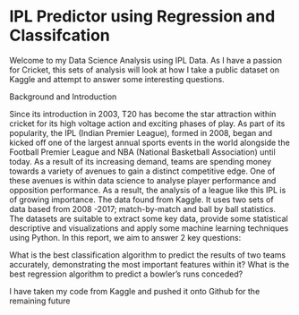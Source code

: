 # IPL Predictor using Regression and Classifcation

Welcome to my Data Science Analysis using IPL Data. As I have a passion for Cricket, this sets of analysis will look at how I take a public dataset on Kaggle and attempt to answer some interesting questions.

Background and Introduction

Since its introduction in 2003, T20 has become the star attraction within cricket for its high voltage action and exciting phases of play. As part of its popularity, the IPL (Indian Premier League), formed in 2008, began and kicked off one of the largest annual sports events in the world alongside the Football Premier League and NBA (National Basketball Association) until today. As a result of its increasing demand, teams are spending money towards a variety of avenues to gain a distinct competitive edge. One of these avenues is within data science to analyse player performance and opposition performance. As a result, the analysis of a league like this IPL is of growing importance. The data found from Kaggle. It uses two sets of data based from 2008 -2017; match-by-match and ball by ball statistics. The datasets are suitable to extract some key data, provide some statistical descriptive and visualizations and apply some machine learning techniques using Python. In this report, we aim to answer 2 key questions:

What is the best classification algorithm to predict the results of two teams accurately, demonstrating the most important features within it? What is the best regression algorithm to predict a bowler’s runs conceded?

I have taken my code from Kaggle and pushed it onto Github for the remaining future
